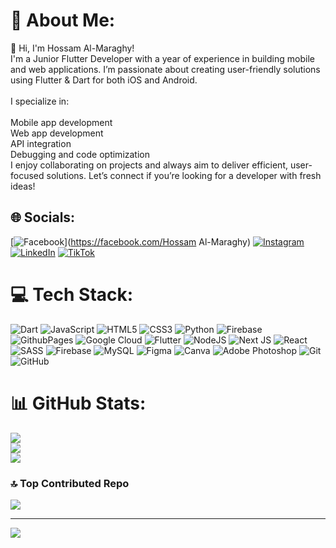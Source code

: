 # 💫 About Me:
👋 Hi, I'm Hossam Al-Maraghy!<br>I'm a Junior Flutter Developer with a year of experience in building mobile and web applications. I’m passionate about creating user-friendly solutions using Flutter & Dart for both iOS and Android.<br><br>I specialize in:<br><br>Mobile app development<br>Web app development<br>API integration<br>Debugging and code optimization<br>I enjoy collaborating on projects and always aim to deliver efficient, user-focused solutions. Let’s connect if you’re looking for a developer with fresh ideas!


## 🌐 Socials:
[![Facebook](https://img.shields.io/badge/Facebook-%231877F2.svg?logo=Facebook&logoColor=white)](https://facebook.com/Hossam Al-Maraghy) [![Instagram](https://img.shields.io/badge/Instagram-%23E4405F.svg?logo=Instagram&logoColor=white)](https://instagram.com/hossam_almaraghy) [![LinkedIn](https://img.shields.io/badge/LinkedIn-%230077B5.svg?logo=linkedin&logoColor=white)](www.linkedin.com/in/hossam-almaraghy-868245306) [![TikTok](https://img.shields.io/badge/TikTok-%23000000.svg?logo=TikTok&logoColor=white)](https://tiktok.com/@hossam_almaraghy) 

# 💻 Tech Stack:
![Dart](https://img.shields.io/badge/dart-%230175C2.svg?style=plastic&logo=dart&logoColor=white) ![JavaScript](https://img.shields.io/badge/javascript-%23323330.svg?style=plastic&logo=javascript&logoColor=%23F7DF1E) ![HTML5](https://img.shields.io/badge/html5-%23E34F26.svg?style=plastic&logo=html5&logoColor=white) ![CSS3](https://img.shields.io/badge/css3-%231572B6.svg?style=plastic&logo=css3&logoColor=white) ![Python](https://img.shields.io/badge/python-3670A0?style=plastic&logo=python&logoColor=ffdd54) ![Firebase](https://img.shields.io/badge/firebase-%23039BE5.svg?style=plastic&logo=firebase) ![GithubPages](https://img.shields.io/badge/github%20pages-121013?style=plastic&logo=github&logoColor=white) ![Google Cloud](https://img.shields.io/badge/GoogleCloud-%234285F4.svg?style=plastic&logo=google-cloud&logoColor=white) ![Flutter](https://img.shields.io/badge/Flutter-%2302569B.svg?style=plastic&logo=Flutter&logoColor=white) ![NodeJS](https://img.shields.io/badge/node.js-6DA55F?style=plastic&logo=node.js&logoColor=white) ![Next JS](https://img.shields.io/badge/Next-black?style=plastic&logo=next.js&logoColor=white) ![React](https://img.shields.io/badge/react-%2320232a.svg?style=plastic&logo=react&logoColor=%2361DAFB) ![SASS](https://img.shields.io/badge/SASS-hotpink.svg?style=plastic&logo=SASS&logoColor=white) ![Firebase](https://img.shields.io/badge/firebase-a08021?style=plastic&logo=firebase&logoColor=ffcd34) ![MySQL](https://img.shields.io/badge/mysql-4479A1.svg?style=plastic&logo=mysql&logoColor=white) ![Figma](https://img.shields.io/badge/figma-%23F24E1E.svg?style=plastic&logo=figma&logoColor=white) ![Canva](https://img.shields.io/badge/Canva-%2300C4CC.svg?style=plastic&logo=Canva&logoColor=white) ![Adobe Photoshop](https://img.shields.io/badge/adobe%20photoshop-%2331A8FF.svg?style=plastic&logo=adobe%20photoshop&logoColor=white) ![Git](https://img.shields.io/badge/git-%23F05033.svg?style=plastic&logo=git&logoColor=white) ![GitHub](https://img.shields.io/badge/github-%23121011.svg?style=plastic&logo=github&logoColor=white)

# 📊 GitHub Stats:
![](https://github-readme-stats.vercel.app/api?username=hossamalmaraghy&theme=dark&hide_border=false&include_all_commits=false&count_private=false)<br/>
![](https://github-readme-streak-stats.herokuapp.com/?user=hossamalmaraghy&theme=dark&hide_border=false)<br/>
![](https://github-readme-stats.vercel.app/api/top-langs/?username=hossamalmaraghy&theme=dark&hide_border=false&include_all_commits=false&count_private=false&layout=compact)

### 🔝 Top Contributed Repo
![](https://github-contributor-stats.vercel.app/api?username=hossamalmaraghy&limit=5&theme=dark&combine_all_yearly_contributions=true)

---
[![](https://visitcount.itsvg.in/api?id=hossamalmaraghy&icon=2&color=1)](https://visitcount.itsvg.in)

<!-- Proudly created with GPRM ( https://gprm.itsvg.in ) -->
